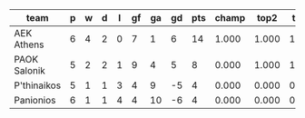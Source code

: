 |     team     | p | w | d | l | gf | ga | gd | pts | champ | top2  | top3  | top4  |  5-7  | bot4  | bot3  | bot2  |
|--------------|---|---|---|---|----|----|----|-----|-------|-------|-------|-------|-------|-------|-------|-------|
| AEK Athens   | 6 | 4 | 2 | 0 |  7 |  1 |  6 |  14 | 1.000 | 1.000 | 1.000 | 1.000 | 0.000 | 1.000 | 0.000 | 0.000|
| PAOK Salonik | 5 | 2 | 2 | 1 |  9 |  4 |  5 |   8 | 0.000 | 1.000 | 1.000 | 1.000 | 0.000 | 1.000 | 1.000 | 0.000|
| P'thinaikos  | 5 | 1 | 1 | 3 |  4 |  9 | -5 |   4 | 0.000 | 0.000 | 0.855 | 1.000 | 0.000 | 1.000 | 1.000 | 1.000|
| Panionios    | 6 | 1 | 1 | 4 |  4 | 10 | -6 |   4 | 0.000 | 0.000 | 0.251 | 1.000 | 0.000 | 1.000 | 1.000 | 1.000|
